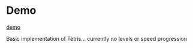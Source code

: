 # Demo

[demo](https://svelte-tetris-phi.vercel.app)

Basic implementation of Tetris... currently no levels or speed progression
